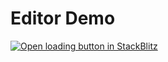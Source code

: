 # Editor Demo

[![Open loading button in StackBlitz](https://developer.stackblitz.com/img/open_in_stackblitz.svg)](https://stackblitz.com/github/dictybase-playground/dicty-editor-lexical/tree/refactor/editor)
